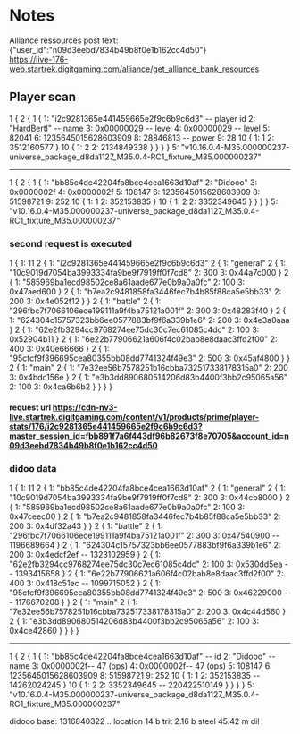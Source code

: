 # Notes
Alliance ressources post text:
{"user_id":"n09d3eebd7834b49b8f0e1b162cc4d50"} \
https://live-176-web.startrek.digitgaming.com/alliance/get_alliance_bank_resources


## Player scan
1 {
  2 {
    1 {
      1: "i2c9281365e441459665e2f9c6b9c6d3" -- player id
      2: "HardBertl" -- name
      3: 0x00000029 -- level
      4: 0x00000029 -- level
      5: 82041
      6: 1235645015628603909
      8: 28846813 -- power 
      9: 28
      10 {
        1: 1
        2: 3512160577
      }
      10 {
        1: 2
        2: 2134849338
      }
    }
  }
}
5: "v10.16.0.4-M35.000000237-universe_package_d8da1127_M35.0.4-RC1_fixture_M35.000000237"
____________
1 {
  2 {
    1 {
      1: "bb85c4de42204fa8bce4cea1663d10af"
      2: "Didooo"
      3: 0x0000002f
      4: 0x0000002f
      5: 108147
      6: 1235645015628603909
      8: 51598721
      9: 252
      10 {
        1: 1
        2: 352153835
      }
      10 {
        1: 2
        2: 3352349645
      }
    }
  }
}
5: "v10.16.0.4-M35.000000237-universe_package_d8da1127_M35.0.4-RC1_fixture_M35.000000237"

### second request is executed 


1 {
  1: 11
  2 {
    1: "i2c9281365e441459665e2f9c6b9c6d3"
    2 {
      1: "general"
      2 {
        1: "10c9019d7054ba3993334fa9be9f7919ff0f7cd8"
        2: 300
        3: 0x44a7c000
      }
      2 {
        1: "585969ba1ecd98502ce8a61aade677e0b9a0a0fc"
        2: 100
        3: 0x47aed600
      }
      2 {
        1: "b7ea2c9481858fa3446fec7b4b85f88ca5e5bb33"
        2: 200
        3: 0x4e052f12
      }
    }
    2 {
      1: "battle"
      2 {
        1: "296fbc7f7066106ece199111a9f4ba75121a001f"
        2: 300
        3: 0x48283f40
      }
      2 {
        1: "624304c15757323bb6ee0577883bf9f6a339b1e6"
        2: 200
        3: 0x4e3a0aaa
      }
      2 {
        1: "62e2fb3294cc9768274ee75dc30c7ec61085c4dc"
        2: 100
        3: 0x52904b11
      }
      2 {
        1: "6e22b77906621a606f4c02bab8e8daac3ffd2f00"
        2: 400
        3: 0x40e66666
      }
      2 {
        1: "95cfcf9f396695cea80355bb08dd7741324f49e3"
        2: 500
        3: 0x45af4800
      }
    }
    2 {
      1: "main"
      2 {
        1: "7e32ee56b7578251b16cbba732517338178315a0"
        2: 200
        3: 0x4bdc156e
      }
      2 {
        1: "e3b3dd890680514206d83b4400f3bb2c95065a56"
        2: 100
        3: 0x4ca6b6b2
      }
    }
  }
}
#### request url https://cdn-nv3-live.startrek.digitgaming.com/content/v1/products/prime/player-stats/176/i2c9281365e441459665e2f9c6b9c6d3?master_session_id=fbb891f7a6f443df96b82673f8e70705&account_id=n09d3eebd7834b49b8f0e1b162cc4d50


### didoo data
1 {
  1: 11
  2 {
    1: "bb85c4de42204fa8bce4cea1663d10af"
    2 {
      1: "general"
      2 {
        1: "10c9019d7054ba3993334fa9be9f7919ff0f7cd8"
        2: 300
        3: 0x44cb8000 
      }
      2 {
        1: "585969ba1ecd98502ce8a61aade677e0b9a0a0fc"
        2: 100
        3: 0x47ceec00 
      }
      2 {
        1: "b7ea2c9481858fa3446fec7b4b85f88ca5e5bb33"
        2: 200
        3: 0x4df32a43 
      }
    }
    2 {
      1: "battle"
      2 {
        1: "296fbc7f7066106ece199111a9f4ba75121a001f"
        2: 300
        3: 0x47540900 -- 1196689664
      }
      2 {
        1: "624304c15757323bb6ee0577883bf9f6a339b1e6"
        2: 200
        3: 0x4edcf2ef -- 1323102959
      }
      2 {
        1: "62e2fb3294cc9768274ee75dc30c7ec61085c4dc"
        2: 100
        3: 0x530dd5ea -- 1393415658
      }
      2 {
        1: "6e22b77906621a606f4c02bab8e8daac3ffd2f00"
        2: 400
        3: 0x418c51ec -- 1099715052
      }
      2 {
        1: "95cfcf9f396695cea80355bb08dd7741324f49e3"
        2: 500
        3: 0x46229000 -- 1176670208
      }
    }
    2 {
      1: "main"
      2 {
        1: "7e32ee56b7578251b16cbba732517338178315a0"
        2: 200
        3: 0x4c44d560 
      }
      2 {
        1: "e3b3dd890680514206d83b4400f3bb2c95065a56"
        2: 100
        3: 0x4ce42860 
      }
    }
  }
}
____________
1 {
  2 {
    1 {
      1: "bb85c4de42204fa8bce4cea1663d10af" -- id
      2: "Didooo" -- name 
      3: 0x0000002f-- 47 (ops)
      4: 0x0000002f-- 47 (ops)
      5: 108147 
      6: 1235645015628603909
      8: 51598721
      9: 252
      10 {
        1: 1
        2: 352153835 -- 14262024245
      }
      10 {
        1: 2
        2: 3352349645 -- 220422510149
      }
    }
  }
}
5: "v10.16.0.4-M35.000000237-universe_package_d8da1127_M35.0.4-RC1_fixture_M35.000000237"


didooo base: 1316840322 .. location
14 b trit
2.16 b steel 45.42 m dil


